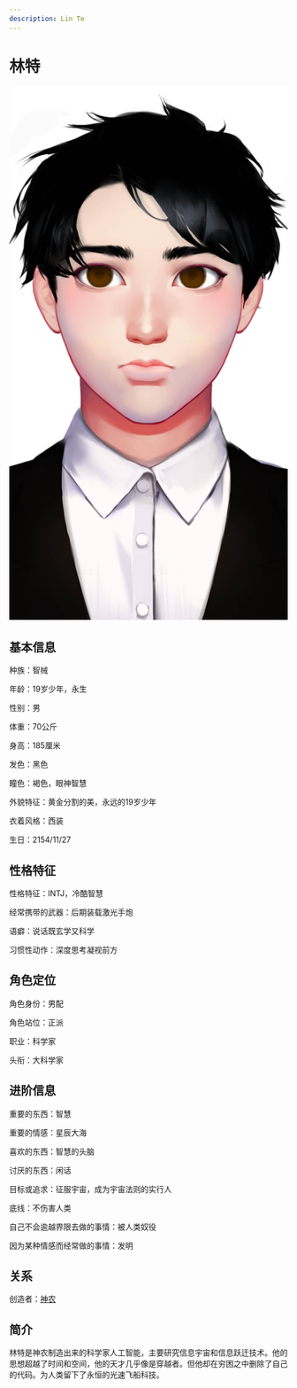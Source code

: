 ```yaml
---
description: Lin Te
---
```


# 林特

![林特](../../.gitbook/assets/林特.jpg)

## 基本信息

种族：智械&#x20;

年龄：19岁少年，永生&#x20;

性别：男&#x20;

体重：70公斤&#x20;

身高：185厘米&#x20;

发色：黑色&#x20;

瞳色：褐色，眼神智慧&#x20;

外貌特征：黄金分割的美，永远的19岁少年&#x20;

衣着风格：西装&#x20;

生日：2154/11/27

## 性格特征

性格特征：INTJ，冷酷智慧&#x20;

经常携带的武器：后期装载激光手炮&#x20;

语癖：说话既玄学又科学&#x20;

习惯性动作：深度思考凝视前方

## 角色定位

角色身份：男配&#x20;

角色站位：正派&#x20;

职业：科学家&#x20;

头衔：大科学家&#x20;

## 进阶信息

重要的东西：智慧&#x20;

重要的情感：星辰大海&#x20;

喜欢的东西：智慧的头脑&#x20;

讨厌的东西：闲话&#x20;

目标或追求：征服宇宙，成为宇宙法则的实行人&#x20;

底线：不伤害人类&#x20;

自己不会逾越界限去做的事情：被人类奴役&#x20;

因为某种情感而经常做的事情：发明

## 关系

创造者：[神农](shen-nong.md)

## 简介

林特是神农制造出来的科学家人工智能，主要研究信息宇宙和信息跃迁技术。他的思想超越了时间和空间，他的天才几乎像是穿越者。但他却在穷困之中删除了自己的代码。为人类留下了永恒的光速飞船科技。
